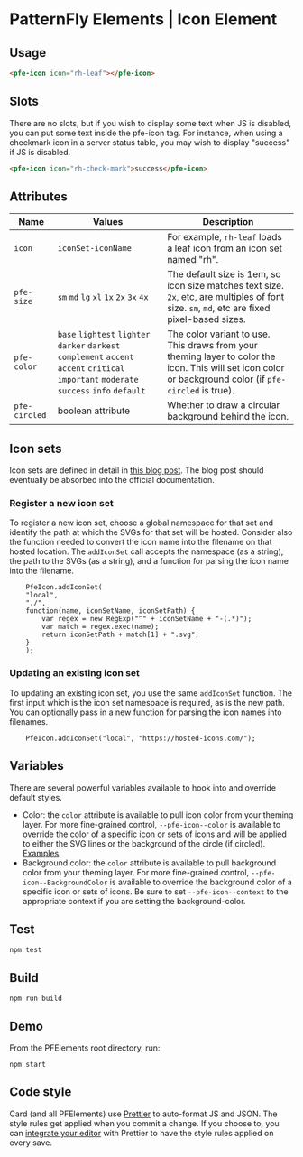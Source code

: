 # PatternFly Elements | Icon Element

## Usage

```html
<pfe-icon icon="rh-leaf"></pfe-icon>
```

## Slots

There are no slots, but if you wish to display some text when JS is disabled, you can put some text inside the pfe-icon tag.  For instance, when using a checkmark icon in a server status table, you may wish to display "success" if JS is disabled.

```html
<pfe-icon icon="rh-check-mark">success</pfe-icon>
```


## Attributes

| Name | Values | Description |
| --- | --- | --- |
| `icon` | `iconSet-iconName` | For example, `rh-leaf` loads a leaf icon from an icon set named "rh". |
| `pfe-size` | `sm` `md` `lg` `xl` `1x` `2x` `3x` `4x` | The default size is 1em, so icon size matches text size.  `2x`, etc, are multiples of font size.  `sm`, `md`, etc are fixed pixel-based sizes. |
| `pfe-color` | `base` `lightest` `lighter` `darker` `darkest` `complement` `accent` `accent` `critical` `important` `moderate` `success` `info` `default` | The color variant to use.  This draws from your theming layer to color the icon.  This will set icon color or background color (if `pfe-circled` is true). |
| `pfe-circled` | boolean attribute | Whether to draw a circular background behind the icon. |

## Icon sets

Icon sets are defined in detail in [this blog post][icon-sets].  The blog post should eventually be absorbed into the official documentation.

### Register a new icon set

To register a new icon set, choose a global namespace for that set and identify the path at which the SVGs for that set will be hosted.  Consider also the function needed to convert the icon name into the filename on that hosted location.  The `addIconSet` call accepts the namespace (as a string), the path to the SVGs (as a string), and a function for parsing the icon name into the filename.

```
    PfeIcon.addIconSet(
    "local",
    "./",
    function(name, iconSetName, iconSetPath) {
        var regex = new RegExp("^" + iconSetName + "-(.*)");
        var match = regex.exec(name);
        return iconSetPath + match[1] + ".svg";
    }
    );
```

### Updating an existing icon set

To updating an existing icon set, you use the same `addIconSet` function.  The first input which is the icon set namespace is required, as is the new path.  You can optionally pass in a new function for parsing the icon names into filenames.

```
    PfeIcon.addIconSet("local", "https://hosted-icons.com/");
```

## Variables

There are several powerful variables available to hook into and override default styles.

- Color: the `color` attribute is available to pull icon color from your theming layer.  For more fine-grained control, `--pfe-icon--color` is available to override the color of a specific icon or sets of icons and will be applied to either the SVG lines or the background of the circle (if circled).  [Examples][color-examples]
- Background color: the `color` attribute is available to pull background color from your theming layer.  For more fine-grained control, `--pfe-icon--BackgroundColor` is available to override the background color of a specific icon or sets of icons.  Be sure to set `--pfe-icon--context` to the appropriate context if you are setting the background-color.

## Test

    npm test

## Build

    npm run build

## Demo

From the PFElements root directory, run:

    npm start

## Code style

Card (and all PFElements) use [Prettier][prettier] to auto-format JS and JSON. The style rules get applied when you commit a change. If you choose to, you can [integrate your editor][prettier-ed] with Prettier to have the style rules applied on every save.

[prettier]: https://github.com/prettier/prettier/
[prettier-ed]: https://prettier.io/docs/en/editors.html
[blog]: https://clayto.com/2019/07/web-component-icons/index.html
[icon-sets]: https://clayto.com/2019/07/web-component-icons/index.html#icon-sets
[color-examples]: https://clayto.com/2019/07/web-component-icons/index.html#setting-icon-colors
